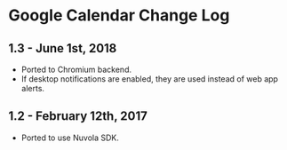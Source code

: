 Google Calendar Change Log
==========================

1.3 - June 1st, 2018
--------------------

 * Ported to Chromium backend.
 * If desktop notifications are enabled, they are used instead of web app alerts.

1.2 - February 12th, 2017
-------------------------

  * Ported to use Nuvola SDK.
